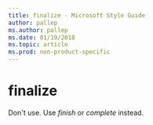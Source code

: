 ```yaml
---
title: finalize - Microsoft Style Guide
author: pallep
ms.author: pallep
ms.date: 01/19/2018
ms.topic: article
ms.prod: non-product-specific
---
```


# finalize

Don't use. Use *finish* or *complete* instead.
